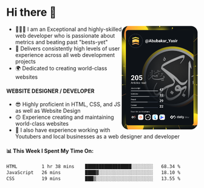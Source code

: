 <link rel="stylesheet" href="./main.css">

# Hi there 👋
<a href="https://app.daily.dev/Abubakar_Yasir"><img src="https://github.com/AbubakarYasir/AbubakarYasir/blob/main/devcard.svg" align="right" width="200" alt="Abubakar Yasir's Dev Card"/></a>

- 👨🏻‍💻 I am an Exceptional and highly-skilled web developer who is passionate about metrics and beating past "bests-yet"
- 👤 Delivers consistently high levels of user experience across all web development projects
- 🌍 Dedicated to creating world-class websites

#### WEBSITE DESIGNER / DEVELOPER

- 😎 Highly proficient in HTML, CSS, and JS
as well as Website Design
- 🙃 Experience creating and maintaining world-class websites
- 💼 I also have experience working with Youtubers and local businesses as a web designer and developer

#### 📊 This Week I Spent My Time On:
<!--START_SECTION:waka-->
```text
HTML         1 hr 38 mins    █████████████████░░░░░░░░   68.34 % 
JavaScript   26 mins         ████▓░░░░░░░░░░░░░░░░░░░░   18.10 % 
CSS          19 mins         ███▒░░░░░░░░░░░░░░░░░░░░░   13.55 % 
```
<!--END_SECTION:waka-->


\
&nbsp;
\
&nbsp;
\
&nbsp;
\
&nbsp;

